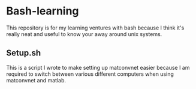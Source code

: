 # Bash-learning
This repository is for my learning ventures with bash because I think it's really neat and useful to know your away around unix systems.

## Setup.sh
This is a script I wrote to make setting up matconvnet easier because I am required to switch between various different computers when using matconvnet and matlab.
